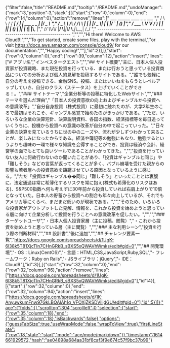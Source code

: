 {"filter":false,"title":"README.md","tooltip":"/README.md","undoManager":{"mark":3,"position":3,"stack":[[{"start":{"row":0,"column":0},"end":{"row":14,"column":0},"action":"remove","lines":["         ___        ______     ____ _                 _  ___  ","        / \\ \\      / / ___|   / ___| | ___  _   _  __| |/ _ \\ ","       / _ \\ \\ /\\ / /\\___ \\  | |   | |/ _ \\| | | |/ _` | (_) |","      / ___ \\ V  V /  ___) | | |___| | (_) | |_| | (_| |\\__, |","     /_/   \\_\\_/\\_/  |____/   \\____|_|\\___/ \\__,_|\\__,_|  /_/ "," ----------------------------------------------------------------- ","","","Hi there! Welcome to AWS Cloud9!","","To get started, create some files, play with the terminal,","or visit https://docs.aws.amazon.com/console/cloud9/ for our documentation.","","Happy coding!",""],"id":2}],[{"start":{"row":0,"column":0},"end":{"row":39,"column":12},"action":"insert","lines":["# アプリ名","インベスタークエスト","","## サイト概要","主に、日本人個人投資家が投資戦略、また現在投資を行っている、または行おうと思っている投資商品についての分析および個人的見解を投稿するサイトである。","誰でも気軽に自分の考えを投稿できる、金融SNS。投稿、またはいいねをもらうとレベルアップしていき、自分のクラス（ステータス）を上げていくことができる！。","### サイトテーマ","企業分析等の投稿に特化したWebサイト","","### テーマを選んだ理由","「日本人の投資意欲の向上およびギャンブルから投資への意識改革」","自分自身投資（株式投資）に最初に触れたのが、大学2年生のころで最初はそれこそ、ギャンブル感覚で始めたのがきっかけである。","ただ、いろいろな企業の決算短針、決算説明資料、各国の指数、経済指標等を毎日追っていくうちに、投機から投資への意識の改革が自分の中で起こっていった。","日々企業の決算を見ているうちに世の中のニーズや、流れが少しずつわかって来ることが、楽しみになったからである。経済や簿記等の勉強にもなり、勉強するというよりも趣味の一環で様々な知識を会得することができ、投資は経済や会計、経営学の面でもとても良いツールであることがわかってきた。","","投資を行っていない友人に何故行わないのか聞いたことがあり、「投資はギャンブルと同じ」や「難しそう」などの言葉が返ってくることが多く、バブル崩壊を受けた親からの影響も若者層への投資意欲を躊躇させている原因となっているように感じる。","ただ「投資はギャンブル��同じ」「難しそう」といったこととは裏腹に、法定通過は常に希薄化するリスクを常に抱え(株式も希薄化のリスクはある)、S&P500指数へ何も考えずに30年前から投資していれば右肩上がりで10倍となっていた。日本人の貯蓄から投資への割合も年々向上しているが、それでもアメリカ等にくらべ、まだまだ低いのが現状である。","","そのため、いろいろな投資家がアウトプットした見解、情報を、これから投資を始めようと思っている層に向けて企業分析して投資を行うことへの意識改革を促したい。","","","### ターゲットユーザ","・日本人個人投資家層（主に投稿、閲覧）","・これから投資を始めようと思っている層（主に閲覧）","","### 主な利用シーン","投資を行う際の判断材料","","## 設計書","後に追加","","## チャレンジ要素一覧","<https://docs.google.com/spreadsheets/d/1UgK-6l38k5T81XjcTIn7CHnGRkB_sBXS5xQWAVhWmks/edit#gid=0>","","## 開発環境","- OS：Linux(CentOS)","- 言語：HTML,CSS,JavaScript,Ruby,SQL","- フレームワーク：Ruby on Rails","- JSライブラリ：jQuery","- IDE：Cloud9"],"id":3}],[{"start":{"row":32,"column":0},"end":{"row":32,"column":96},"action":"remove","lines":["<https://docs.google.com/spreadsheets/d/1UgK-6l38k5T81XjcTIn7CHnGRkB_sBXS5xQWAVhWmks/edit#gid=0>"],"id":4}],[{"start":{"row":32,"column":0},"end":{"row":32,"column":94},"action":"insert","lines":["https://docs.google.com/spreadsheets/d/1K-AnyuwkumFnw97GkLBQAlAh1q_VFOXjZKSDVlljdGU/edit#gid=0"],"id":5}]]},"ace":{"folds":[],"scrolltop":304,"scrollleft":0,"selection":{"start":{"row":35,"column":18},"end":{"row":35,"column":18},"isBackwards":false},"options":{"guessTabSize":true,"useWrapMode":false,"wrapToView":true},"firstLineState":{"row":18,"state":"start","mode":"ace/mode/markdown"}},"timestamp":1614661929572,"hash":"ae04898a684aa31bf8caf3f9e674c57f9bc37b99"}